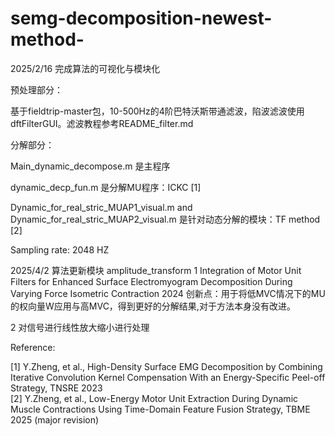 # semg-decomposition-newest-method-
2025/2/16 完成算法的可视化与模块化

预处理部分：

基于fieldtrip-master包，10-500Hz的4阶巴特沃斯带通滤波，陷波滤波使用dftFilterGUI。滤波教程参考README_filter.md


分解部分：

Main_dynamic_decompose.m 是主程序

dynamic_decp_fun.m 是分解MU程序：ICKC [1]

Dynamic_for_real_stric_MUAP1_visual.m and Dynamic_for_real_stric_MUAP2_visual.m 是针对动态分解的模块：TF method [2]

Sampling rate: 2048 HZ

2025/4/2 算法更新模块 amplitude_transform
1 Integration of Motor Unit Filters for Enhanced Surface Electromyogram Decomposition During Varying Force Isometric Contraction 2024
创新点：用于将低MVC情况下的MU的权向量W应用与高MVC，得到更好的分解结果,对于方法本身没有改进。

2 对信号进行线性放大缩小进行处理 

Reference:

[1] Y.Zheng, et al., High-Density Surface EMG Decomposition by Combining Iterative Convolution Kernel Compensation With an Energy-Specific Peel-off Strategy, TNSRE 2023  
[2] Y.Zheng, et al., Low-Energy Motor Unit Extraction During Dynamic Muscle Contractions Using Time-Domain Feature Fusion Strategy, TBME 2025 (major revision)
